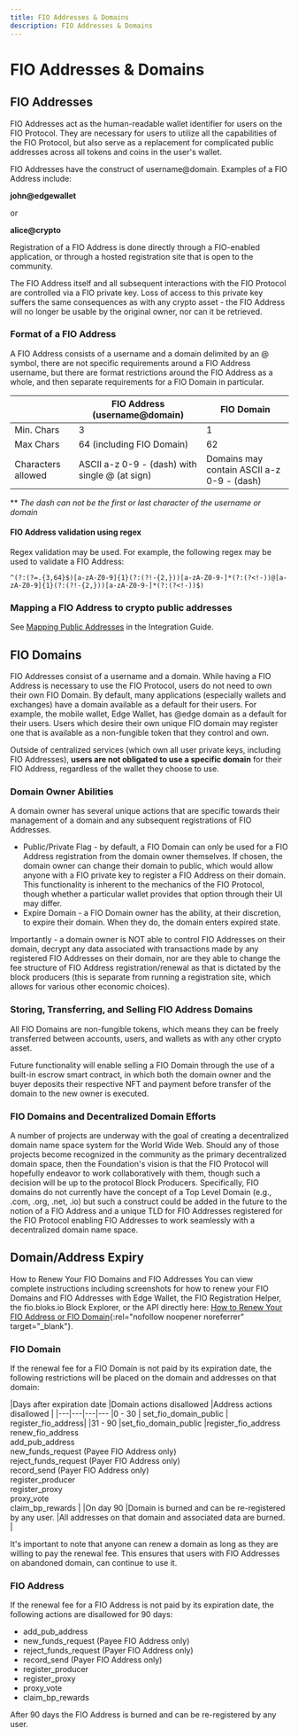 ```yaml
---
title: FIO Addresses & Domains
description: FIO Addresses & Domains
---
```


# FIO Addresses & Domains

## FIO Addresses

FIO Addresses act as the human-readable wallet identifier for users on the FIO Protocol. They are necessary for users to utilize all the capabilities of the FIO Protocol, but also serve as a replacement for complicated public addresses across all tokens and coins in the user's wallet.

FIO Addresses have the construct of username@domain.  Examples of a FIO Address include:

**john@edgewallet**

or

**alice@crypto**

Registration of a FIO Address is done directly through a FIO-enabled application, or through a hosted registration site that is open to the community.

The FIO Address itself and all subsequent interactions with the FIO Protocol are controlled via a FIO private key. Loss of access to this private key suffers the same consequences as with any crypto asset - the FIO Address will no longer be usable by the original owner, nor can it be retrieved.

### Format of a FIO Address

A FIO Address consists of a username and a domain delimited by an @ symbol, there are not specific requirements around a FIO Address username, but there are format restrictions around the FIO Address as a whole, and then separate requirements for a FIO Domain in particular.

| |FIO Address (username@domain) |FIO Domain |
|---|---|---|
|Min. Chars | 3 | 1 |
|Max Chars | 64 (including FIO Domain) | 62 |
|Characters allowed	|ASCII a-z 0-9 - (dash) with single @ (at sign) |Domains may contain ASCII a-z 0-9 - (dash) |

** *The dash can not be the first or last character of the username or domain* 

#### FIO Address validation using regex

Regex validation may be used. For example, the following regex may be used to validate a FIO Address: 

`^(?:(?=.{3,64}$)[a-zA-Z0-9]{1}(?:(?!-{2,}))[a-zA-Z0-9-]*(?:(?<!-))@[a-zA-Z0-9]{1}(?:(?!-{2,}))[a-zA-Z0-9-]*(?:(?<!-))$)`

### Mapping a FIO Address to crypto public addresses

See [Mapping Public Addresses](/docs/how-to/mapping) in the Integration Guide.

## FIO Domains

FIO Addresses consist of a username and a domain. While having a FIO Address is necessary to use the FIO Protocol, users do not need to own their own FIO Domain. By default, many applications (especially wallets and exchanges) have a domain available as a default for their users. For example, the mobile wallet, Edge Wallet, has @edge domain as a default for their users.  Users which desire their own unique FIO domain may register one that is available as a non-fungible token that they control and own.  

Outside of centralized services (which own all user private keys, including FIO Addresses), **users are not obligated to use a specific domain** for their FIO Address, regardless of the wallet they choose to use.

### Domain Owner Abilities

A domain owner has several unique actions that are specific towards their management of a domain and any subsequent registrations of FIO Addresses.

* Public/Private Flag - by default, a FIO Domain can only be used for a FIO Address registration from the domain owner themselves. If chosen, the domain owner can change their domain to public, which would allow anyone with a FIO private key to register a FIO Address on their domain. This functionality is inherent to the mechanics of the FIO Protocol, though whether a particular wallet provides that option through their UI may differ.
* Expire Domain - a FIO Domain owner has the ability, at their discretion, to expire their domain. When they do, the domain enters expired state. 

Importantly - a domain owner is NOT able to control FIO Addresses on their domain, decrypt any data associated with transactions made by any registered FIO Addresses on their domain, nor are they able to change the fee structure of FIO Address registration/renewal as that is dictated by the block producers (this is separate from running a registration site, which allows for various other economic choices).

### Storing, Transferring, and Selling FIO Address Domains

All FIO Domains are non-fungible tokens, which means they can be freely transferred between accounts, users, and wallets as with any other crypto asset.

Future functionality will enable selling a FIO Domain through the use of a built-in escrow smart contract, in which both the domain owner and the buyer deposits their respective NFT and payment before transfer of the domain to the new owner is executed.

### FIO Domains and Decentralized Domain Efforts

A number of projects are underway with the goal of creating a decentralized domain name space system for the World Wide Web.  Should any of those projects become recognized in the community as the primary decentralized domain space, then the Foundation's vision is that the FIO Protocol will hopefully endeavor to work collaboratively with them, though such a decision will be up to the protocol Block Producers.  Specifically, FIO domains do not currently have the concept of a Top Level Domain (e.g., .com, .org, .net, .io) but such a construct could be added in the future to the notion of a FIO Address and a unique TLD for FIO Addresses registered for the FIO Protocol enabling FIO Addresses to work seamlessly with a decentralized domain name space. 

## Domain/Address Expiry

How to Renew Your FIO Domains and FIO Addresses
You can view complete instructions including screenshots for how to renew your FIO Domains and FIO Addresses with Edge Wallet, the FIO Registration Helper, the fio.bloks.io Block Explorer, or the API directly here: [How to Renew Your FIO Address or FIO Domain](https://peakd.com/fio/@fioprotocol/how-to-renew-your-fio-address-or-fio-domain){:rel="nofollow noopener noreferrer" target="_blank"}.

### FIO Domain

If the renewal fee for a FIO Domain is not paid by its expiration date, the following restrictions will be placed on the domain and addresses on that domain:

|Days after expiration date |Domain actions disallowed |Address actions disallowed |
|---|---|---|---
|0 - 30 | set_fio_domain_public | register_fio_address|
|31 - 90 |set_fio_domain_public |register_fio_address <br> renew_fio_address <br> add_pub_address <br> new_funds_request (Payee FIO Address only) <br> reject_funds_request (Payer FIO Address only) <br> record_send (Payer FIO Address only) <br> register_producer <br> register_proxy <br> proxy_vote <br> claim_bp_rewards |
|On day 90 |Domain is burned and can be re-registered by any user. |All addresses on that domain and associated data are burned. |

It's important to note that anyone can renew a domain as long as they are willing to pay the renewal fee. This ensures that users with FIO Addresses on abandoned domain, can continue to use it. 

### FIO Address

If the renewal fee for a FIO Address is not paid by its expiration date, the following actions are disallowed for 90 days:
* add_pub_address
* new_funds_request (Payee FIO Address only)
* reject_funds_request (Payer FIO Address only)
* record_send (Payer FIO Address only)
* register_producer
* register_proxy
* proxy_vote
* claim_bp_rewards

After 90 days the FIO Address is burned and can be re-registered by any user.